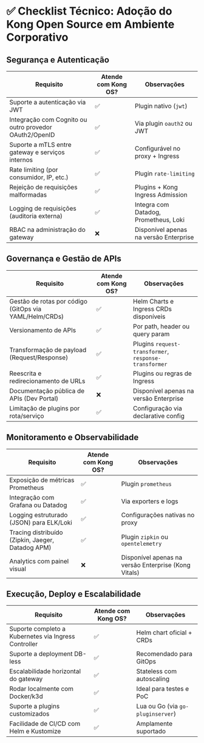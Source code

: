 # ✅ Checklist Técnico: Adoção do Kong Open Source em Ambiente Corporativo

## Segurança e Autenticação

| Requisito | Atende com Kong OS? | Observações |
|-----------|----------------------|-------------|
| Suporte a autenticação via JWT | ✅ | Plugin nativo (`jwt`) |
| Integração com Cognito ou outro provedor OAuth2/OpenID | ✅ | Via plugin `oauth2` ou JWT |
| Suporte a mTLS entre gateway e serviços internos | ✅ | Configurável no proxy + Ingress |
| Rate limiting (por consumidor, IP, etc.) | ✅ | Plugin `rate-limiting` |
| Rejeição de requisições malformadas | ✅ | Plugins + Kong Ingress Admission |
| Logging de requisições (auditoria externa) | ✅ | Integra com Datadog, Prometheus, Loki |
| RBAC na administração do gateway | ❌ | Disponível apenas na versão Enterprise |

## Governança e Gestão de APIs

| Requisito | Atende com Kong OS? | Observações |
|-----------|----------------------|-------------|
| Gestão de rotas por código (GitOps via YAML/Helm/CRDs) | ✅ | Helm Charts e Ingress CRDs disponíveis |
| Versionamento de APIs | ✅ | Por path, header ou query param |
| Transformação de payload (Request/Response) | ✅ | Plugins `request-transformer`, `response-transformer` |
| Reescrita e redirecionamento de URLs | ✅ | Plugins ou regras de Ingress |
| Documentação pública de APIs (Dev Portal) | ❌ | Disponível apenas na versão Enterprise |
| Limitação de plugins por rota/serviço | ✅ | Configuração via declarative config |

## Monitoramento e Observabilidade

| Requisito | Atende com Kong OS? | Observações |
|-----------|----------------------|-------------|
| Exposição de métricas Prometheus | ✅ | Plugin `prometheus` |
| Integração com Grafana ou Datadog | ✅ | Via exporters e logs |
| Logging estruturado (JSON) para ELK/Loki | ✅ | Configurações nativas no proxy |
| Tracing distribuído (Zipkin, Jaeger, Datadog APM) | ✅ | Plugin `zipkin` ou `opentelemetry` |
| Analytics com painel visual | ❌ | Disponível apenas na versão Enterprise (Kong Vitals) |

## Execução, Deploy e Escalabilidade

| Requisito | Atende com Kong OS? | Observações |
|-----------|----------------------|-------------|
| Suporte completo a Kubernetes via Ingress Controller | ✅ | Helm chart oficial + CRDs |
| Suporte a deployment DB-less | ✅ | Recomendado para GitOps |
| Escalabilidade horizontal do gateway | ✅ | Stateless com autoscaling |
| Rodar localmente com Docker/k3d | ✅ | Ideal para testes e PoC |
| Suporte a plugins customizados | ✅ | Lua ou Go (via `go-pluginserver`) |
| Facilidade de CI/CD com Helm e Kustomize | ✅ | Amplamente suportado |

